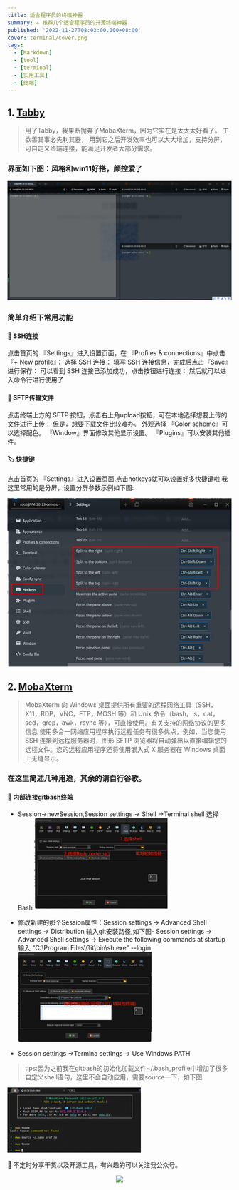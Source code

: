 ```yaml
---
title: 适合程序员的终端神器
summary: ✍ 推荐几个适合程序员的开源终端神器
published: '2022-11-27T08:03:00.000+08:00'
cover: terminal/cover.png
tags:
  - [Markdown]
  - [tool]
  - [terminal]
  - [实用工具]
  - [终端]
---
```


## 1. [Tabby](https://github.com/Eugeny/tabby/releases)

>用了Tabby，我果断抛弃了MobaXterm，因为它实在是太太太好看了。 工欲善其事必先利其器，
> 用到它之后开发效率也可以大大增加，支持分屏，可自定义终端连接，能满足开发者大部分需求。

### 界面如下图：风格和win11好搭，颜控爱了

![Tabby](terminal/terminal.png)

### 简单介绍下常用功能
#### 👷 SSH连接

点击首页的 『Settings』进入设置页面，在 『Profiles & connections』中点击 『+ New profile』：
选择 SSH 连接：
填写 SSH 连接信息，完成后点击『Save』进行保存：
可以看到 SSH 连接已添加成功，点击按钮进行连接：
然后就可以进入命令行进行使用了

#### 📁 SFTP传输文件
点击终端上方的 SFTP 按钮，点击右上角upload按钮，可在本地选择想要上传的文件进行上传：
但是，想要下载文件比较难办。
外观选择
『Color scheme』可以选择配色。
『Window』界面修改其他显示设置。
『Plugins』可以安装其他插件。

#### 🏷️ 快捷键
点击首页的 『Settings』进入设置页面,点击hotkeys就可以设置好多快捷键啦
我这里常用的是分屏，设置分屏参数示例如下图:

![Tabby分屏](terminal/tabby.jpg)

## 2. [MobaXterm](https://mobaxterm.mobatek.net/)

> MobaXterm 向 Windows 桌面提供所有重要的远程网络工具（SSH，X11，RDP，VNC，FTP，MOSH 等）和 Unix 命令（bash，ls，cat，sed，grep，awk，rsync 等），可直接使用。有关支持的网络协议的更多信息
使用多合一网络应用程序执行远程任务有很多优点，例如，当您使用 SSH 连接到远程服务器时，图形 SFTP 浏览器将自动弹出以直接编辑您的远程文件。您的远程应用程序还将使用嵌入式 X 服务器在 Windows 桌面上无缝显示。

### 在这里简述几种用途，其余的请自行谷歌。

#### 👷 内部连接gitbash终端

- Session->newSession,Session settings -> Shell ->Terminal shell 选择 Bash
![第一步](terminal/1.png)

- 修改新建的那个Session属性：Session settings -> Advanced Shell settings -> Distribution 输入git安装路径,如下图- Session settings -> Advanced Shell settings -> Execute the following commands at startup 输入 "C:\Program Files\Git\bin\sh.exe" --login
![第二步](terminal/2.png)

- Session settings ->Termina settings -> Use Windows PATH

> tips:因为之前我在gitbash的初始化加载文件~/.bash_profile中增加了很多自定义shell语句，这里不会自动应用，需要source一下，如下图

![修改自定义启动文件后需要重新source](terminal/4.png)


🚀 不定时分享干货以及开源工具，有兴趣的可以关注我公众号。

<div align="center"><img src="https://my-bucket-1259813675.cos-website.ap-guangzhou.myqcloud.com/wordpress/2022/05/20220504120500968-300x300.jpg">
</div>